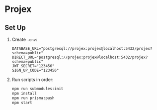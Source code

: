 # Projex

## Set Up

1. Create `.env`:

   ```env
   DATABASE_URL="postgresql://projex:projex@localhost:5432/projex?schema=public"
   DIRECT_URL="postgresql://projex:projex@localhost:5432/projex?schema=public"
   JWT_SECRET="123456"
   SIGN_UP_CODE="123456"
   ```

2. Run scripts in order:

   ```sh
   npm run submodules:init
   npm install
   npm run prisma:push
   npm start
   ```
